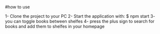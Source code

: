 
#how to use

1- Clone the project to your PC
2- Start the application with: $ npm start 
3- you can toggle books between shelfes 
4- press the plus sign to search for books and add them to shelfes in your homepage 
